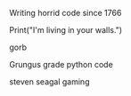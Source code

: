Writing horrid code since 1766

Print("I'm living in your walls.")

gorb

Grungus grade python code

steven seagal gaming
